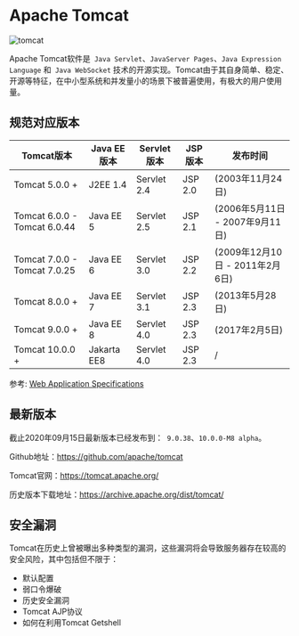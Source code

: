 # Apache Tomcat

![tomcat](https://oss.javasec.org/images/tomcat-1541484.png)

Apache Tomcat软件是` Java Servlet`、`JavaServer Pages`、`Java Expression Language` 和` Java WebSocket` 技术的开源实现。Tomcat由于其自身简单、稳定、开源等特征，在中小型系统和并发量小的场景下被普遍使用，有极大的用户使用量。



## 规范对应版本

| Tomcat版本                   | Java EE版本 | Servlet版本 | JSP版本 | 发布时间                        |
| ---------------------------- | ----------- | ----------- | ------- | ------------------------------- |
| Tomcat 5.0.0 +               | J2EE 1.4    | Servlet 2.4 | JSP 2.0 | (2003年11月24日)                |
| Tomcat 6.0.0 - Tomcat 6.0.44 | Java EE 5   | Servlet 2.5 | JSP 2.1 | (2006年5月11日 - 2007年9月11日) |
| Tomcat 7.0.0 - Tomcat 7.0.25 | Java EE 6   | Servlet 3.0 | JSP 2.2 | (2009年12月10日 - 2011年2月6日) |
| Tomcat 8.0.0 +               | Java EE 7   | Servlet 3.1 | JSP 2.3 | (2013年5月28日)                 |
| Tomcat 9.0.0 +               | Java EE 8   | Servlet 4.0 | JSP 2.3 | (2017年2月5日)                  |
| Tomcat 10.0.0 +              | Jakarta EE8 | Servlet 4.0 | JSP 2.3 | /                               |

参考: [Web Application Specifications](https://cwiki.apache.org/confluence/display/TOMCAT/Specifications)



## 最新版本

截止2020年09月15日最新版本已经发布到：` 9.0.38`、`10.0.0-M8 alpha`。

Github地址：https://github.com/apache/tomcat

Tomcat官网：https://tomcat.apache.org/

历史版本下载地址：https://archive.apache.org/dist/tomcat/



## 安全漏洞

Tomcat在历史上曾被曝出多种类型的漏洞，这些漏洞将会导致服务器存在较高的安全风险，其中包括但不限于：

- 默认配置
- 弱口令爆破
- 历史安全漏洞
- Tomcat AJP协议
- 如何在利用Tomcat Getshell

